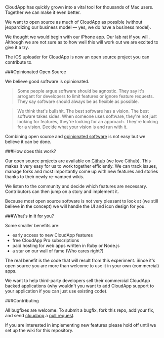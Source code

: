 CloudApp has quickly grown into a vital tool for thousands of Mac users. Together we can make it even better.

We want to open source as much of CloudApp as possible (without jeopardizing our business model — yes, we do have a business model).

We thought we would begin with our iPhone app. Our lab rat if you will. Although we are not sure as to how well this will work out we are excited to give it a try.

The iOS uploader for CloudApp is now an open source project you can contribute to.

###Opinionated Open Source

We believe good software is opinionated.

> Some people argue software should be agnostic. They say it's arrogant for developers to limit features or ignore feature requests. They say software should always be as flexible as possible.

> We think that's bullshit. The best software has a vision. The best software takes sides. When someone uses software, they're not just looking for features, they're looking for an approach. They're looking for a vision. Decide what your vision is and run with it.

Combining open source and [opinionated software](http://gettingreal.37signals.com/ch04_Make_Opinionated_Software.php) is not easy but we believe it can be done.

###How does this work?

Our open source projects are available on [Github](http://github.com/cloudapp/) (we love Github). This makes it very easy for us to work together efficiently. We can track issues, manage forks and most importantly come up with new features and stories thanks to their newly re-vamped wikis.

We listen to the community and decide which features are necessary. Contributors can then jump on a story and implement it.

Because most open source software is not very pleasant to look at (we still believe in the concept) we will handle the UI and icon design for you.

###What's in it for you?

Some smaller benefits are:

- early access to new CloudApp features
- free CloudApp Pro subscriptions
- paid hosting for web apps written in Ruby or Node.js
- a star on our wall of fame (Who cares right?)

The real benefit is the code that will result from this experiment. Since it's open source you are more than welcome to use it in your own (commercial) apps.

We want to help third-party developers sell their commercial CloudApp backed applications (why wouldn't you want to add CloudApp support to your application if you can just use existing code).

###Contributing

All bugfixes are welcome. To submit a bugfix, fork this repo, add your fix, and send [cloudapp](http://github.com/cloudapp/ios/) a [pull request](http://github.com/blog/712-pull-requests-2-0/).

If you are interested in implementing new features please hold off until we set up the wiki for this repository.
